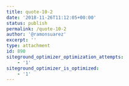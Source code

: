 ```yaml
---
title: quote-10-2
date: '2018-11-26T11:12:05+00:00'
status: publish
permalink: /quote-10-2
author: '@ramonsuarez'
excerpt: ''
type: attachment
id: 890
siteground_optimizer_optimization_attempts:
    - '1'
siteground_optimizer_is_optimized:
    - '1'
---
```

<!DOCTYPE html PUBLIC "-//W3C//DTD HTML 4.0 Transitional//EN" "http://www.w3.org/TR/REC-html40/loose.dtd">
<?xml encoding="UTF-8">
